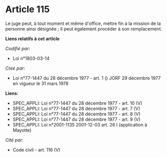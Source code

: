 # Article 115

Le juge peut, à tout moment et même d'office, mettre fin à la mission de la personne ainsi désignée ; il peut également
procéder à son remplacement.

**Liens relatifs à cet article**

_Codifié par_:

  - Loi n°1803-03-14

_Créé par_:

  - Loi n°77-1447 du 28 décembre 1977 - art. 1 () JORF 29 décembre 1977 en vigueur le 31 mars 1978

**Liens**:

  - SPEC_APPLI: Loi n°77-1447 du 28 décembre 1977 - art. 10 (V)
  - SPEC_APPLI: Loi n°77-1447 du 28 décembre 1977 - art. 7 (V)
  - SPEC_APPLI: Loi n°77-1447 du 28 décembre 1977 - art. 8 (V)
  - SPEC_APPLI: Loi n°77-1447 du 28 décembre 1977 - art. 9 (V)
  - SPEC_APPLI: Loi n°2001-1135 2001-12-03 art. 26 I (application à Mayotte)

_Cité par_:

  - Code civil - art. 116 (V)

